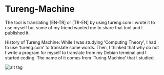 # Tureng-Machine
The tool is translating [EN-TR] or [TR-EN] by using tureng.com
I wrote it to use myself but some of my friend wanted me to share that tool and I published it.

History of Tureng Machine: While I was studying 'Computing Theory', I had to use 'tureng.com' to translate some words. Then, I thinked that why do not I write a program for myself to translate from my Debian terminal and I started coding. The name of it comes from 'Turing Machine' that I studied.

![alt tag](https://www.emreovunc.com/projects/Tureng-Machine.png)
